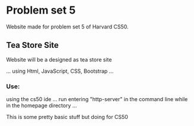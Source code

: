 # Problem set 5
Website made for problem set 5 of Harvard CS50.

## Tea Store Site
Website will be a designed as tea store site

...
using Html, JavaScript, CSS, Bootstrap
...

### Use:

using the cs50 ide
...
run entering "http-server" in the command line while in the homepage directory
...

This is some pretty basic stuff but doing for CS50

